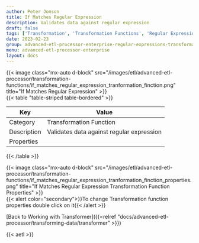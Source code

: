 ```yaml
---
author: Peter Jonson
title: If Matches Regular Expression
description: Validates data against regular expression
draft: false
tags: ['Transformation', 'Transformation Functions', 'Regular Expressions']
date: 2023-02-23
group: advanced-etl-processor-enterprise-regular-expressions-transformation
menu: advanced-etl-processor-enterprise
layout: docs
---
```


{{< image class="mx-auto d-block"  src="/images/etl/advanced-etl-processor/transformation-functions/if_matches_regular_expression_tranformation_finction.png" title="If Matches Regular Expression" >}}
\
{{< table "table-striped table-bordered" >}}

| Key         | Value                                     |
| ----------- | ----------------------------------------- |
| Category    | Transformation Function                   |
| Description | Validates data against regular expression |
| Properties  |                                           |

{{< /table >}}

{{< image class="mx-auto d-block"  src="/images/etl/advanced-etl-processor/transformation-functions/if_matches_regular_expression_tranformation_finction_properties.png" title="If Matches Regular Expression Transformation Function Properties" >}}
\
{{< alert color="secondary">}}To change Transformation function properties double click on it{{< /alert >}}

[Back to Working with Transformer]({{<relref "docs/advanced-etl-processor/transforming-data/transformer" >}})

{{< aetl >}}
